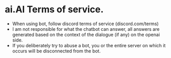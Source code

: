 # ai.AI Terms of service.
* When using bot, follow discord terms of service (discord.com/terms) 
* I am not responsible for what the chatbot can answer, all answers are generated based on the context of the dialogue (if any) on the openai side.
* If you deliberately try to abuse a bot, you or the entire server on which it occurs will be disconnected from the bot.
